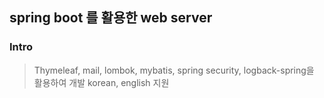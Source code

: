 ## spring boot 를 활용한 web server

### Intro
> Thymeleaf, mail, lombok, mybatis, spring security, logback-spring을 활용하여 개발
> korean, english 지원
 
